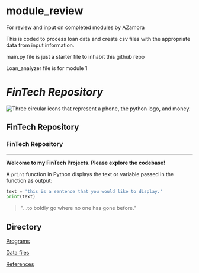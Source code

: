# module_review
For review and input on completed modules by AZamora

This is coded to process loan data and create csv files with the appropriate data from input information.

main.py file is just a starter file to inhabit this github repo

Loan_analyzer file is for module 1

# *FinTech Repository*

![Three circular icons that represent a phone, the python logo, and money.](images/fintech.png)

## FinTech Repository

### FinTech Repository

---

**Welcome to my FinTech Projects.  Please explore the codebase!**

A `print` function in Python displays the text or variable passed in the function as output:

```python
text = 'this is a sentence that you would like to display.'
print(text)
```
> "...to boldly go where no one has gone before."

## Directory

[Programs](code)

[Data files](data)

[References](references)


